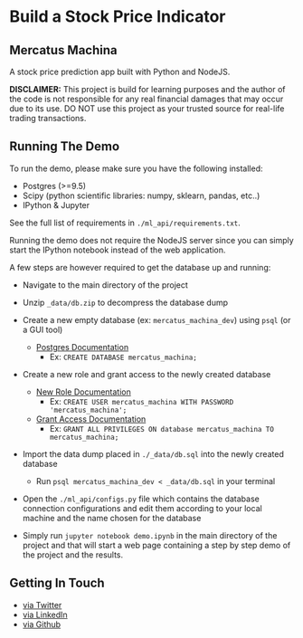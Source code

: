 # Build a Stock Price Indicator

## Mercatus Machina

A stock price prediction app built with Python and NodeJS.

__DISCLAIMER:__ This project is build for learning purposes and the author of the code is not responsible for any real financial damages that may occur due to its use. DO NOT use this project as your trusted source for real-life trading transactions.


## Running The Demo

To run the demo, please make sure you have the following installed:

- Postgres (>=9.5)
- Scipy (python scientific libraries: numpy, sklearn, pandas, etc..)
- IPython & Jupyter

See the full list of requirements in `./ml_api/requirements.txt`.

Running the demo does not require the NodeJS server since you can simply start the IPython notebook instead of the web application.

A few steps are however required to get the database up and running:

- Navigate to the main directory of the project

- Unzip `_data/db.zip` to decompress the database dump

- Create a new empty database (ex: `mercatus_machina_dev`) using `psql` (or a GUI tool)
  - [Postgres Documentation](https://www.tutorialspoint.com/postgresql/postgresql_create_database.htm)
    - Ex: `CREATE DATABASE mercatus_machina;`


- Create a new role and grant access to the newly created database
  - [New Role Documentation](https://www.postgresql.org/docs/9.5/static/sql-createrole.html)
    - Ex: `CREATE USER mercatus_machina WITH PASSWORD 'mercatus_machina';`
  - [Grant Access Documentation](https://www.postgresql.org/docs/9.5/static/sql-grant.html)
    - Ex: `GRANT ALL PRIVILEGES ON database mercatus_machina TO mercatus_machina;`


- Import the data dump placed in `./_data/db.sql` into the newly created database
  - Run `psql mercatus_machina_dev < _data/db.sql` in your terminal


- Open the `./ml_api/configs.py` file which contains the database connection configurations and edit them according to your local machine and the name chosen for the database

- Simply run `jupyter notebook demo.ipynb` in the main directory of the project and that will start a web page containing a step by step demo of the project and the results.


## Getting In Touch

* [via Twitter](https://twitter.com/FaisalAlTameemi)
* [via LinkedIn](http://ca.linkedin.com/in/faisalaltameemi)
* [via Github](https://github.com/FaisalAl-Tameemi)
